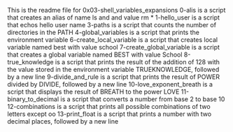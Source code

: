 This is the readme file for 0x03-shell_variables_expansions
0-alis is a script that creates an alias of name ls and and value rm *
1-hello_user is a script that echos hello user name
3-paths is a script that counts the number of directories in the PATH
4-global_variables is a script that prints the environment variable
6-create_local_variable is a script that creates local variable named best with value school
7-create_global_variable is a script that creates a global variable named BEST with value School
8-true_knowledge is a script that prints the result of the addition of 128 with the value stored in the environment variable TRUEKNOWLEDGE, followed by a new line
9-divide_and_rule is a script that prints the result of POWER divided by DIVIDE, followed by a new line
10-love_exponent_breath is a script that displays the result of BREATH to the power LOVE
11-binary_to_decimal is a script that converts a number from base 2 to base 10
12-combinations is a script that prints all possible combinations of two letters except oo
13-print_float is a script that prints a number with two decimal places, followed by a new line
